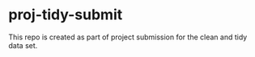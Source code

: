 proj-tidy-submit
================

This repo is created as part of project submission for the clean and tidy data set.
